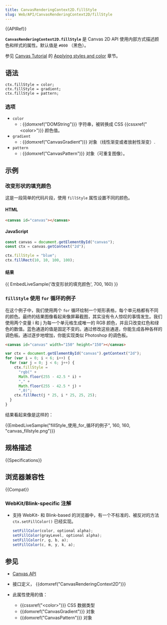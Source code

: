 ```yaml
---
title: CanvasRenderingContext2D.fillStyle
slug: Web/API/CanvasRenderingContext2D/fillStyle
---
```


{{APIRef}}

**`CanvasRenderingContext2D.fillStyle`** 是 Canvas 2D API 使用内部方式描述颜色和样式的属性。默认值是 `#000` （黑色）。

参见 [Canvas Tutorial](/zh-CN/docs/Web/API/Canvas_API/Tutorial) 的 [Applying styles and color](/zh-CN/docs/Web/API/Canvas_API/Tutorial/Applying_styles_and_colors) 章节。

## 语法

```
ctx.fillStyle = color;
ctx.fillStyle = gradient;
ctx.fillStyle = pattern;
```

### 选项

- `color`
  - : {{domxref("DOMString")}} 字符串，被转换成 CSS {{cssxref("&lt;color&gt;")}} 颜色值。
- `gradient`
  - : {{domxref("CanvasGradient")}} 对象（线性渐变或者放射性渐变）.
- `pattern`
  - : {{domxref("CanvasPattern")}} 对象（可重复图像）。

## 示例

### 改变形状的填充颜色

这是一段简单的代码片段，使用 `fillStyle` 属性设置不同的颜色。

#### HTML

```html
<canvas id="canvas"></canvas>
```

#### JavaScript

```js
const canvas = document.getElementById("canvas");
const ctx = canvas.getContext("2d");

ctx.fillStyle = "blue";
ctx.fillRect(10, 10, 100, 100);
```

#### 结果

{{ EmbedLiveSample('改变形状的填充颜色', 700, 160) }}

### `fillStyle` 使用 `for` 循环的例子

在这个例子中，我们使用两个 `for` 循环绘制一个矩形表格，每个单元格都有不同的颜色。最终的结果图像看起来像屏幕截图，其实没有令人惊叹的事情发生。我们使用两个变量 i 和 j 为每一个单元格生成唯一的 RGB 颜色，并且只改变红色和绿色的数值。蓝色通道的值是固定不变的。通过修改这些通道，你能生成各种各样的调色板。通过逐步地增加，你能实现类似 Photoshop 的调色板。

```html hidden
<canvas id="canvas" width="150" height="150"></canvas>
```

```js
var ctx = document.getElementById("canvas").getContext("2d");
for (var i = 0; i < 6; i++) {
  for (var j = 0; j < 6; j++) {
    ctx.fillStyle =
      "rgb(" +
      Math.floor(255 - 42.5 * i) +
      "," +
      Math.floor(255 - 42.5 * j) +
      ",0)";
    ctx.fillRect(j * 25, i * 25, 25, 25);
  }
}
```

结果看起来像是这样的：

{{EmbedLiveSample("fillStyle_使用_for_循环的例子", 160, 160, "canvas_fillstyle.png")}}

## 规格描述

{{Specifications}}

## 浏览器兼容性

{{Compat}}

### WebKit/Blink-specific 注解

- 支持 WebKit- 和 Blink-based 的浏览器中，有一个不标准的、被反对的方法 `ctx.setFillColor()` 已经实现。

  ```js
  setFillColor(color, optional alpha);
  setFillColor(grayLevel, optional alpha);
  setFillColor(r, g, b, a);
  setFillColor(c, m, y, k, a);
  ```

## 参见

- [Canvas API](/zh-CN/docs/Web/API/Canvas_API)
- 接口定义， {{domxref("CanvasRenderingContext2D")}}
- 此属性使用的值：

  - {{cssxref("&lt;color&gt;")}} CSS 数据类型
  - {{domxref("CanvasGradient")}} 对象
  - {{domxref("CanvasPattern")}} 对象
